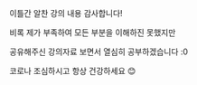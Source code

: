 이틀간 알찬 강의 내용 감사합니다!

비록 제가 부족하여 모든 부분을 이해하진 못했지만 

공유해주신 강의자료 보면서 열심히 공부하겠습니다 :0

코로나 조심하시고 항상 건강하세요 😊